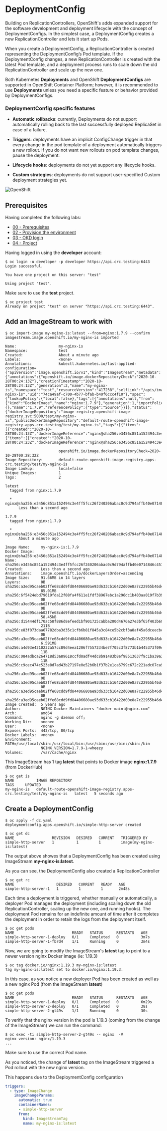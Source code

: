 # DeploymentConfig

Building on ReplicationControllers, OpenShift's adds expanded support for the software development and deployment lifecycle with the concept of DeploymentConfigs. In the simplest case, a DeploymentConfig creates a new ReplicationController and lets it start up Pods.

When you create a DeploymentConfig, a ReplicationController is created representing the DeploymentConfig’s Pod template. If the DeploymentConfig changes, a new ReplicationController is created with the latest Pod template, and a deployment process runs to scale down the old ReplicationController and scale up the new one.

Both Kubernetes **Deployments** and OpenShift **DeploymentConfigs** are supported in OpenShift Container Platform; however, it is recommended to use **Deployments** unless you need a specific feature or behavior provided by DeploymentConfigs.

### DeploymentConfig specific features

- **Automatic rollbacks**: currently, Deployments do not support automatically rolling back to the last successfully deployed ReplicaSet in case of a failure.

- **Triggers**: deployments have an implicit ConfigChange trigger in that every change in the pod template of a deployment automatically triggers a new rollout. If you do not want new rollouts on pod template changes, pause the deployment:

- **Lifecycle hooks**: deployments do not yet support any lifecycle hooks.

- **Custom strategies**: deployments do not support user-specified Custom deployment strategies yet.

![OpenShift](https://img.shields.io/badge/OpenShift-informational?logo=Red%20Hat%20Open%20Shift&color=black&logoColor=red&style=for-the-badge&logoWidth=30)


## Prerequisites

Having completed the following labs:

- [00 - Prerequisites](../00-Prerequisites/README.md)
- [02 - Provision the environment](../02-Provision_the_environment/README.md)
- [03 - OKD login](../03-OKD_login/README.md)
- [04 - Project](../04-Project/README.md)

Having logged in using the **developer** account:

```console
$ oc login -u developer -p developer https://api.crc.testing:6443     
Login successful.

You have one project on this server: "test"

Using project "test".
```

Make sure to use the **test** project.

```console
$ oc project test
Already on project "test" on server "https://api.crc.testing:6443".
```

## Add an ImageStream to work with

```console
$ oc import-image my-nginx-is:latest --from=nginx:1.7.9 --confirm  
imagestream.image.openshift.io/my-nginx-is imported

Name:                   my-nginx-is
Namespace:              test
Created:                About a minute ago
Labels:                 <none>
Annotations:            kubectl.kubernetes.io/last-applied-configuration={"apiVersion":"image.openshift.io/v1","kind":"ImageStream","metadata":{"annotations":{"openshift.io/image.dockerRepositoryCheck":"2020-10-28T00:24:13Z"},"creationTimestamp":"2020-10-28T00:24:13Z","generation":2,"name":"my-nginx-is","namespace":"test","resourceVersion":"417238","selfLink":"/apis/image.openshift.io/v1/namespaces/test/imagestreams/my-nginx-is","uid":"74ca49af-c700-4b77-bfab-b40f6ccc4f10"},"spec":{"lookupPolicy":{"local":false},"tags":[{"annotations":null,"from":{"kind":"DockerImage","name":"nginx:1.7.9"},"generation":1,"importPolicy":{},"name":"1.7.9","referencePolicy":{"type":"Source"}}]},"status":{"dockerImageRepository":"image-registry.openshift-image-registry.svc:5000/test/my-nginx-is","publicDockerImageRepository":"default-route-openshift-image-registry.apps-crc.testing/test/my-nginx-is","tags":[{"items":[{"created":"2020-10-28T00:24:13Z","dockerImageReference":"nginx@sha256:e3456c851a152494c3e4ff5fcc26f240206abac0c9d794affb40e0714846c451","generation":1,"image":"sha256:e3456c851a152494c3e4ff5fcc26f240206abac0c9d794affb40e0714846c451"}],"tag":"1.7.9"},{"items":[{"created":"2020-10-28T00:24:23Z","dockerImageReference":"nginx@sha256:e3456c851a152494c3e4ff5fcc26f240206abac0c9d794affb40e0714846c451","generation":2,"image":"sha256:e3456c851a152494c3e4ff5fcc26f240206abac0c9d794affb40e0714846c451"}],"tag":"latest"}]}}

                        openshift.io/image.dockerRepositoryCheck=2020-10-28T00:28:32Z
Image Repository:       default-route-openshift-image-registry.apps-crc.testing/test/my-nginx-is
Image Lookup:           local=false
Unique Images:          1
Tags:                   2

latest
  tagged from nginx:1.7.9

  * nginx@sha256:e3456c851a152494c3e4ff5fcc26f240206abac0c9d794affb40e0714846c451
      Less than a second ago

1.7.9
  tagged from nginx:1.7.9

  * nginx@sha256:e3456c851a152494c3e4ff5fcc26f240206abac0c9d794affb40e0714846c451
      About a minute ago

Image Name:     my-nginx-is:1.7.9
Docker Image:   nginx@sha256:e3456c851a152494c3e4ff5fcc26f240206abac0c9d794affb40e0714846c451
Name:           sha256:e3456c851a152494c3e4ff5fcc26f240206abac0c9d794affb40e0714846c451
Created:        Less than a second ago
Annotations:    image.openshift.io/dockerLayersOrder=ascending
Image Size:     91.66MB in 14 layers
Layers:         0B      sha256:a3ed95caeb02ffe68cdd9fd84406680ae93d633cb16422d00e8a7c22955b46d4
                85.01MB sha256:6f5424ebd79619fda12f08fa4f611e1fdf38967ebc1a296dc1b403aa019f7b39
                0B      sha256:a3ed95caeb02ffe68cdd9fd84406680ae93d633cb16422d00e8a7c22955b46d4
                0B      sha256:a3ed95caeb02ffe68cdd9fd84406680ae93d633cb16422d00e8a7c22955b46d4
                58.45kB sha256:d15444df170ac58f886d8efeed1bf901725cabba200d4670a27e3bf65f403b69
                211B    sha256:e83f073daa67782dba3d35c1cfb6b81f845a3c84ce5b2cbf3a8af45a6dceecbc
                0B      sha256:a3ed95caeb02ffe68cdd9fd84406680ae93d633cb16422d00e8a7c22955b46d4
                6.591MB sha256:a4d93e4210232a57cc89d4eea1206f7557234be7f705c3f8773b1b445373f09c
                11B     sha256:084adbca264718d53a89618ccfd0adf44dc8b91483b8ef98513637f9c1ba39a3
                11B     sha256:c9cec474c523e8d7ad43b27197e0e52b6b1f37b2e1ca6799c672c221adc07ca9
                0B      sha256:a3ed95caeb02ffe68cdd9fd84406680ae93d633cb16422d00e8a7c22955b46d4
                0B      sha256:a3ed95caeb02ffe68cdd9fd84406680ae93d633cb16422d00e8a7c22955b46d4
                0B      sha256:a3ed95caeb02ffe68cdd9fd84406680ae93d633cb16422d00e8a7c22955b46d4
                0B      sha256:a3ed95caeb02ffe68cdd9fd84406680ae93d633cb16422d00e8a7c22955b46d4
Image Created:  5 years ago
Author:         NGINX Docker Maintainers "docker-maint@nginx.com"
Arch:           amd64
Command:        nginx -g daemon off;
Working Dir:    <none>
User:           <none>
Exposes Ports:  443/tcp, 80/tcp
Docker Labels:  <none>
Environment:    PATH=/usr/local/sbin:/usr/local/bin:/usr/sbin:/usr/bin:/sbin:/bin
                NGINX_VERSION=1.7.9-1~wheezy
Volumes:        /var/cache/nginx
```

This ImageStream has 1 tag **latest** that points to Docker image **nginx:1.7.9** (from DockerHub)


```console
$ oc get is   
NAME          IMAGE REPOSITORY                                                           TAGS     UPDATED
my-nginx-is   default-route-openshift-image-registry.apps-crc.testing/test/my-nginx-is   latest   5 seconds ago
```

## Create a DeploymentConfig

```console
$ oc apply -f dc.yaml
deploymentconfig.apps.openshift.io/simple-http-server created
```



```console
$ oc get dc 
NAME                 REVISION   DESIRED   CURRENT   TRIGGERED BY
simple-http-server   1          1         1         image(my-nginx-is:latest)
```

The output above showes that a DeploymentConfig has been created using ImageStream **my-nginx-is:latest**.

As you can see, the DeploymentConfig also created a ReplicationController

```console
$ oc get rc 
NAME                   DESIRED   CURRENT   READY   AGE
simple-http-server-1   1         1         1       2m48s
```

Each time a deployment is triggered, whether manually or automatically, a deployer Pod manages the deployment (including scaling down the old ReplicationController, scaling up the new one, and running hooks). The deployment Pod remains for an indefinite amount of time after it completes the deployment in order to retain the logs from the deployment itself.

```console
$ oc get pods
NAME                          READY   STATUS      RESTARTS   AGE
simple-http-server-1-deploy   0/1     Completed   0          3m7s
simple-http-server-1-fbrd4    1/1     Running     0          3m4s
```

Now, we are going to modify the ImageStream's **latest** tag to point to a newer version nginx Docker image (ie: 1.19.3)

```console
$ oc tag docker.io/nginx:1.19.3 my-nginx-is:latest
Tag my-nginx-is:latest set to docker.io/nginx:1.19.3.
```

In this case, as you notice a new deployer Pod has been created as well as a new nginx Pod (from the ImageStream **latest**)

```console
$ oc get pods    
NAME                          READY   STATUS      RESTARTS   AGE
simple-http-server-1-deploy   0/1     Completed   0          6m29s
simple-http-server-2-deploy   0/1     Completed   0          38s
simple-http-server-2-gt49s    1/1     Running     0          30s
```

To verify that the nginx version in the pod is 1.19.3 (coming from the change of the ImageStream) we can run the command:

```console
$ oc exec -ti simple-http-server-2-gt49s -- nginx  -V 
nginx version: nginx/1.19.3
...
```

Make sure to use the correct Pod name.

As you noticed, the change of **latest** tag on the ImageStream triggered a Pod rollout with the new nginx version.

This happens due to the DeploymentConfig configuration

```yaml
triggers:
  - type: ImageChange
    imageChangeParams:
      automatic: true
      containerNames:
      - simple-http-server
      from:
        kind: ImageStreamTag
        name: my-nginx-is:latest
```